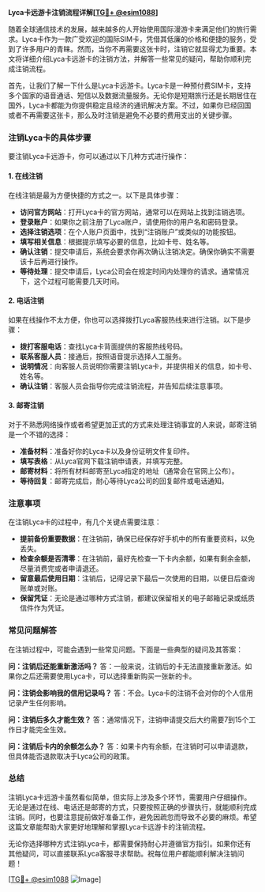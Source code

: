 **Lyca卡远游卡注销流程详解[[TG💪+ @esim1088](https://t.me/s/esim1088)]**

随着全球通信技术的发展，越来越多的人开始使用国际漫游卡来满足他们的旅行需求。Lyca卡作为一款广受欢迎的国际SIM卡，凭借其低廉的价格和便捷的服务，受到了许多用户的青睐。然而，当你不再需要这张卡时，注销它就显得尤为重要。本文将详细介绍Lyca卡远游卡的注销方法，并解答一些常见的疑问，帮助你顺利完成注销流程。

首先，让我们了解一下什么是Lyca卡远游卡。Lyca卡是一种预付费SIM卡，支持多个国家的语音通话、短信以及数据流量服务。无论你是短期旅行还是长期居住在国外，Lyca卡都能为你提供稳定且经济的通讯解决方案。不过，如果你已经回国或者不再需要这张卡，那么及时注销是避免不必要的费用支出的关键步骤。

### 注销Lyca卡的具体步骤

要注销Lyca卡远游卡，你可以通过以下几种方式进行操作：

#### 1. 在线注销

在线注销是最为方便快捷的方式之一。以下是具体步骤：

- **访问官方网站**：打开Lyca卡的官方网站，通常可以在网站上找到注销选项。
- **登录账户**：如果你之前注册了Lyca账户，请使用你的用户名和密码登录。
- **选择注销选项**：在个人账户页面中，找到“注销账户”或类似的功能按钮。
- **填写相关信息**：根据提示填写必要的信息，比如卡号、姓名等。
- **确认注销**：提交申请后，系统会要求你再次确认注销决定。确保你确实不需要该卡后再进行操作。
- **等待处理**：提交申请后，Lyca公司会在规定时间内处理你的请求。通常情况下，这个过程可能需要几天时间。

#### 2. 电话注销

如果在线操作不太方便，你也可以选择拨打Lyca客服热线来进行注销。以下是步骤：

- **拨打客服电话**：查找Lyca卡背面提供的客服热线号码。
- **联系客服人员**：接通后，按照语音提示选择人工服务。
- **说明情况**：向客服人员说明你需要注销Lyca卡，并提供相关的信息，如卡号、姓名等。
- **确认注销**：客服人员会指导你完成注销流程，并告知后续注意事项。

#### 3. 邮寄注销

对于不熟悉网络操作或者希望更加正式的方式来处理注销事宜的人来说，邮寄注销是一个不错的选择：

- **准备材料**：准备好你的Lyca卡以及身份证明文件复印件。
- **填写表格**：从Lyca官网下载注销申请表，并填写完整。
- **邮寄材料**：将所有材料邮寄至Lyca指定的地址（通常会在官网上公布）。
- **等待回复**：邮寄完成后，耐心等待Lyca公司的回复邮件或电话通知。

### 注意事项

在注销Lyca卡的过程中，有几个关键点需要注意：

- **提前备份重要数据**：在注销前，确保已经保存好手机中的所有重要资料，以免丢失。
- **检查余额是否清零**：在注销前，最好先检查一下卡内余额，如果有剩余金额，尽量消费完或者申请退还。
- **留意最后使用日期**：注销后，记得记录下最后一次使用的日期，以便日后查询账单或对账。
- **保留凭证**：无论是通过哪种方式注销，都建议保留相关的电子邮箱记录或纸质信件作为凭证。

### 常见问题解答

在注销过程中，可能会遇到一些常见问题。下面是一些典型的疑问及其答案：

**问：注销后还能重新激活吗？**
答：一般来说，注销后的卡无法直接重新激活。如果你之后还需要使用Lyca卡，可以选择重新购买一张新的卡。

**问：注销会影响我的信用记录吗？**
答：不会。Lyca卡的注销不会对你的个人信用记录产生任何影响。

**问：注销后多久才能生效？**
答：通常情况下，注销申请提交后大约需要7到15个工作日才能完全生效。

**问：注销后卡内的余额怎么办？**
答：如果卡内有余额，在注销时可以申请退款，但具体能否退款取决于Lyca公司的政策。

### 总结

注销Lyca卡远游卡虽然看似简单，但实际上涉及多个环节，需要用户仔细操作。无论是通过在线、电话还是邮寄的方式，只要按照正确的步骤执行，就能顺利完成注销。同时，也要注意提前做好准备工作，避免因疏忽而导致不必要的麻烦。希望这篇文章能帮助大家更好地理解和掌握Lyca卡远游卡的注销流程。

无论你选择哪种方式注销Lyca卡，都需要保持耐心并遵循官方指引。如果你还有其他疑问，可以直接联系Lyca客服寻求帮助。祝每位用户都能顺利解决注销问题！

[[TG💪+ @esim1088](https://t.me/s/esim1088) ![Image](https://i.postimg.cc/4NQfJmqS/Snipaste-2025-05-13-00-14-12.png)]